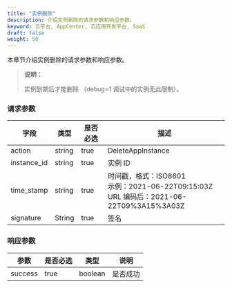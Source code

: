 ```yaml
---
title: "实例删除"
description: 介绍实例删除的请求参数和响应参数。
keyword: 云平台, AppCenter, 云应用开发平台, SaaS
draft: false
weight: 50
---
```


本章节介绍实例删除的请求参数和响应参数。

> **说明：**
>
> 实例到期后才能删除 （debug=1 调试中的实例无此限制）。

### 请求参数

| 字段        | 类型   | 是否必选 | 描述                                                         |
| ----------- | ------ | -------- | ------------------------------------------------------------ |
| action      | string | true     | DeleteAppInstance                                            |
| instance_id | string | true     | 实例 ID                                                      |
| time_stamp  | string | true     | 时间戳，格式：ISO8601<br />示例：2021-06-22T09:15:03Z<br />URL 编码后：2021-06-22T09%3A15%3A03Z |
| signature   | String | true     | 签名                                                         |

### 响应参数

| 参数    | 是否必选 | 类型    | 说明     |
| ------- | -------- | ------- | -------- |
| success | true     | boolean | 是否成功 |
